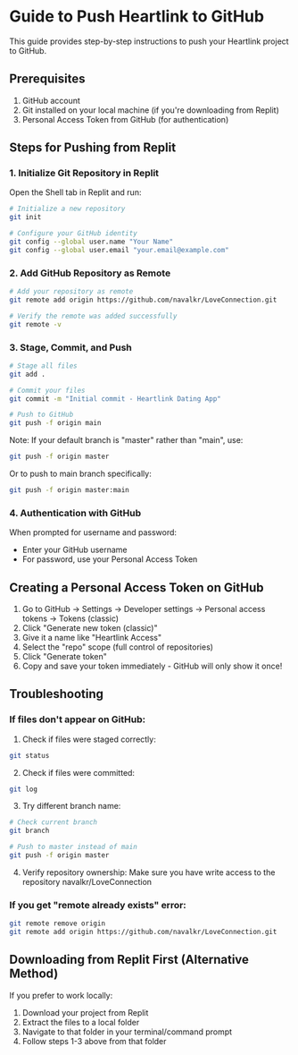 # Guide to Push Heartlink to GitHub

This guide provides step-by-step instructions to push your Heartlink project to GitHub.

## Prerequisites

1. GitHub account
2. Git installed on your local machine (if you're downloading from Replit)
3. Personal Access Token from GitHub (for authentication)

## Steps for Pushing from Replit

### 1. Initialize Git Repository in Replit

Open the Shell tab in Replit and run:

```bash
# Initialize a new repository
git init

# Configure your GitHub identity
git config --global user.name "Your Name"
git config --global user.email "your.email@example.com"
```

### 2. Add GitHub Repository as Remote

```bash
# Add your repository as remote
git remote add origin https://github.com/navalkr/LoveConnection.git

# Verify the remote was added successfully
git remote -v
```

### 3. Stage, Commit, and Push

```bash
# Stage all files
git add .

# Commit your files
git commit -m "Initial commit - Heartlink Dating App"

# Push to GitHub
git push -f origin main
```

Note: If your default branch is "master" rather than "main", use:
```bash
git push -f origin master
```

Or to push to main branch specifically:
```bash
git push -f origin master:main
```

### 4. Authentication with GitHub

When prompted for username and password:
- Enter your GitHub username
- For password, use your Personal Access Token

## Creating a Personal Access Token on GitHub

1. Go to GitHub → Settings → Developer settings → Personal access tokens → Tokens (classic)
2. Click "Generate new token (classic)"
3. Give it a name like "Heartlink Access"
4. Select the "repo" scope (full control of repositories)
5. Click "Generate token"
6. Copy and save your token immediately - GitHub will only show it once!

## Troubleshooting

### If files don't appear on GitHub:

1. Check if files were staged correctly:
```bash
git status
```

2. Check if files were committed:
```bash
git log
```

3. Try different branch name:
```bash
# Check current branch
git branch

# Push to master instead of main
git push -f origin master
```

4. Verify repository ownership:
Make sure you have write access to the repository navalkr/LoveConnection

### If you get "remote already exists" error:

```bash
git remote remove origin
git remote add origin https://github.com/navalkr/LoveConnection.git
```

## Downloading from Replit First (Alternative Method)

If you prefer to work locally:

1. Download your project from Replit
2. Extract the files to a local folder
3. Navigate to that folder in your terminal/command prompt
4. Follow steps 1-3 above from that folder